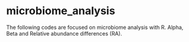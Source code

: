 # microbiome_analysis
The following codes are focused on microbiome analysis with R.
Alpha, Beta and Relative abundance differences (RA).
